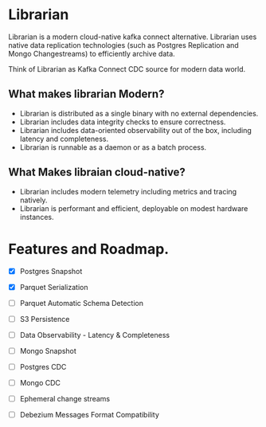 # Librarian

Librarian is a modern cloud-native kafka connect alternative. Librarian uses native data replication technologies (such as Postgres Replication and Mongo Changestreams) to efficiently archive data.

Think of Librarian as Kafka Connect CDC source for modern data world. 

## What makes librarian Modern?

- Librarian is distributed as a single binary with no external dependencies.
- Librarian includes data integrity checks to ensure correctness.
- Librarian includes data-oriented observability out of the box, including latency and completeness.
- Librarian is runnable as a daemon or as a batch process.

## What Makes libraian cloud-native?

- Librarian includes modern telemetry including metrics and tracing natively. 
- Librarian is performant and efficient, deployable on modest hardware instances. 


# Features and Roadmap.
- [x] Postgres Snapshot
- [x] Parquet Serialization
- [ ] Parquet Automatic Schema Detection
- [ ] S3 Persistence
- [ ] Data Observability - Latency & Completeness
- [ ] Mongo Snapshot
- [ ] Postgres CDC
- [ ] Mongo CDC
- [ ] Ephemeral change streams
- [ ] Debezium Messages Format Compatibility

